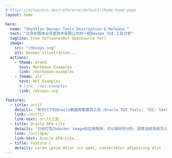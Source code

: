 ```yaml
---
# https://vitepress.dev/reference/default-theme-home-page
layout: home

hero:
  name: "Skyatlas Devops Tools Description & Release."
  text: "北京形图伟业信息技术有限公司的一些Devops TUI 工具分享"
  tagline: Free Software(Not OpenSource Yet)
  image:
    src: "/devops.svg"
    alt: Devops illustration...
  actions:
    - theme: brand
      text: Markdown Examples
      link: /markdown-examples
    - theme: alt
      text: API Examples
      # link: /api-examples
      link: /devops.svg

features:
  - title: orclt
    details: "命令行下的Oracle数据库管理员工具（Oracle TUI Tools， TUI: Text User Interfaces)"
    link: /orclt/
    link-text: orclt工具...
  - title: Oracle DPA-Lite
    details: "已经打包为docker image的应用程序，可以很好的分析、回答当前系统怎么了？和之前某时间段出的性能故障是什么原因..."
    link: /orcldpa/
    link-text: Oracle DPA-Lite...
  - title: Feature C
    details: Lorem ipsum dolor sit amet, consectetur adipiscing elit
---
```


